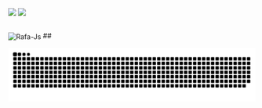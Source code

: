 <div>
  <img height="180em" src="https://github-readme-stats.vercel.app/api?username=rafael4141&show_icons=true&theme=dracula&include_all_commits=true&count_private=true"/>
  <img height="180em" src="https://github-readme-stats.vercel.app/api/top-langs/?username=rafael4141&layout=compact&langs_count=7&theme=dracula"/>
</div>

##
<div>
  <img align="center" alt="Rafa-Js" height="30" width="40" src="https://cdn.pixabay.com/photo/2015/04/23/17/41/javascript-736400_960_720.png" 
</div>
##

![Snake animation](https://github.com/rafael4141/rafael4141/blob/output/github-contribution-grid-snake.svg)
